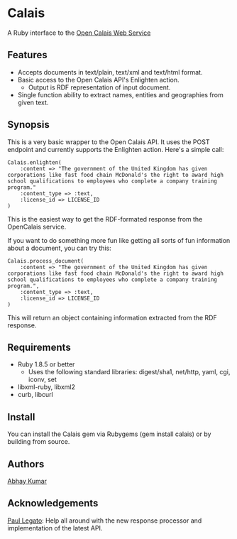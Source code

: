 # Calais #
A Ruby interface to the [Open Calais Web Service](http://opencalais.com)

## Features ##
* Accepts documents in text/plain, text/xml and text/html format.
* Basic access to the Open Calais API's Enlighten action.
    * Output is RDF representation of input document.
* Single function ability to extract names, entities and geographies from given text.
  
## Synopsis ##

This is a very basic wrapper to the Open Calais API. It uses the POST endpoint and currently supports the Enlighten action. Here's a simple call:

    Calais.enlighten(
        :content => "The government of the United Kingdom has given corporations like fast food chain McDonald's the right to award high school qualifications to employees who complete a company training program."
        :content_type => :text, 
        :license_id => LICENSE_ID
    )

This is the easiest way to get the RDF-formated response from the OpenCalais service.

If you want to do something more fun like getting all sorts of fun information about a document, you can try this:

    Calais.process_document(
        :content => "The government of the United Kingdom has given corporations like fast food chain McDonald's the right to award high school qualifications to employees who complete a company training program.",
        :content_type => :text, 
        :license_id => LICENSE_ID
    )

This will return an object containing information extracted from the RDF response.

## Requirements ##

* Ruby 1.8.5 or better
  * Uses the following standard libraries: digest/sha1, net/http, yaml, cgi, iconv, set
* libxml-ruby, libxml2
* curb, libcurl

## Install ##

You can install the Calais gem via Rubygems (gem install calais) or by building from source.

## Authors ##

[Abhay Kumar](http://opensynapse.net) 

## Acknowledgements ##

[Paul Legato](http://www.economaton.com/): Help all around with the new response processor and implementation of the latest API.